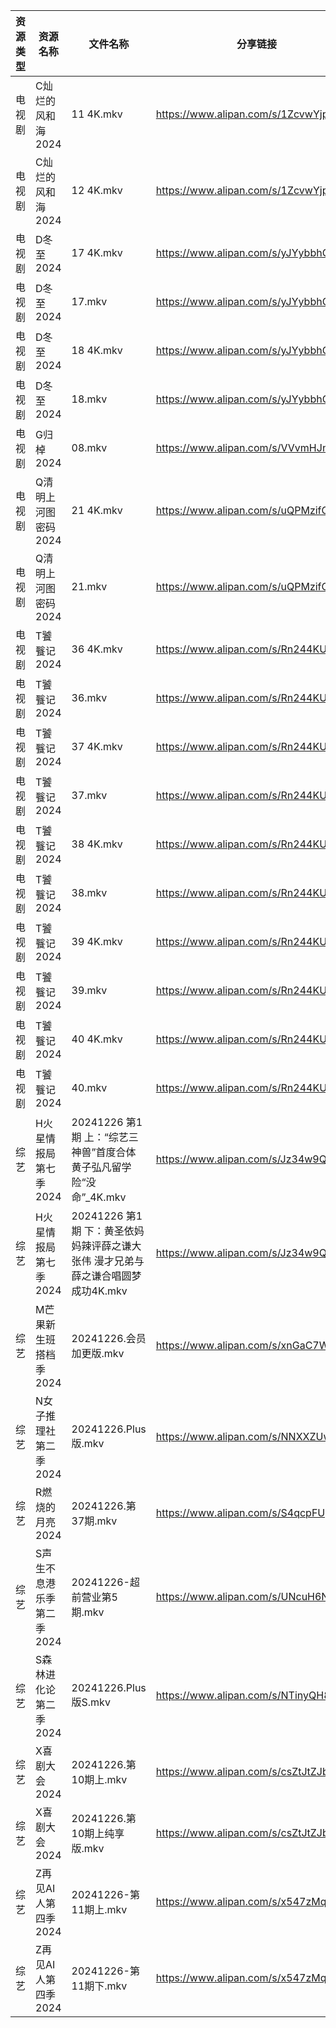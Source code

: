| 资源类型 | 资源名称            | 文件名称                                              | 分享链接                                 | 更新时间                |
| ---- | --------------- | ------------------------------------------------- | ------------------------------------ | ------------------- |
| 电视剧  | C灿烂的风和海2024     | 11 4K.mkv                                         | https://www.alipan.com/s/1ZcvwYjp3jJ | 2024-12-26 00:05:13 |
| 电视剧  | C灿烂的风和海2024     | 12 4K.mkv                                         | https://www.alipan.com/s/1ZcvwYjp3jJ | 2024-12-26 00:05:13 |
| 电视剧  | D冬至2024         | 17 4K.mkv                                         | https://www.alipan.com/s/yJYybbhGvJX | 2024-12-26 20:05:16 |
| 电视剧  | D冬至2024         | 17.mkv                                            | https://www.alipan.com/s/yJYybbhGvJX | 2024-12-26 20:05:16 |
| 电视剧  | D冬至2024         | 18 4K.mkv                                         | https://www.alipan.com/s/yJYybbhGvJX | 2024-12-26 20:05:16 |
| 电视剧  | D冬至2024         | 18.mkv                                            | https://www.alipan.com/s/yJYybbhGvJX | 2024-12-26 20:05:16 |
| 电视剧  | G归棹2024         | 08.mkv                                            | https://www.alipan.com/s/VVvmHJnmtxN | 2024-12-26 14:05:18 |
| 电视剧  | Q清明上河图密码2024    | 21 4K.mkv                                         | https://www.alipan.com/s/uQPMzifGjR6 | 2024-12-26 19:06:08 |
| 电视剧  | Q清明上河图密码2024    | 21.mkv                                            | https://www.alipan.com/s/uQPMzifGjR6 | 2024-12-26 19:06:08 |
| 电视剧  | T饕餮记2024        | 36 4K.mkv                                         | https://www.alipan.com/s/Rn244KUMhV7 | 2024-12-26 16:06:21 |
| 电视剧  | T饕餮记2024        | 36.mkv                                            | https://www.alipan.com/s/Rn244KUMhV7 | 2024-12-26 14:06:15 |
| 电视剧  | T饕餮记2024        | 37 4K.mkv                                         | https://www.alipan.com/s/Rn244KUMhV7 | 2024-12-26 16:06:21 |
| 电视剧  | T饕餮记2024        | 37.mkv                                            | https://www.alipan.com/s/Rn244KUMhV7 | 2024-12-26 14:06:15 |
| 电视剧  | T饕餮记2024        | 38 4K.mkv                                         | https://www.alipan.com/s/Rn244KUMhV7 | 2024-12-26 16:06:20 |
| 电视剧  | T饕餮记2024        | 38.mkv                                            | https://www.alipan.com/s/Rn244KUMhV7 | 2024-12-26 14:06:15 |
| 电视剧  | T饕餮记2024        | 39 4K.mkv                                         | https://www.alipan.com/s/Rn244KUMhV7 | 2024-12-26 16:06:20 |
| 电视剧  | T饕餮记2024        | 39.mkv                                            | https://www.alipan.com/s/Rn244KUMhV7 | 2024-12-26 14:06:14 |
| 电视剧  | T饕餮记2024        | 40 4K.mkv                                         | https://www.alipan.com/s/Rn244KUMhV7 | 2024-12-26 16:06:20 |
| 电视剧  | T饕餮记2024        | 40.mkv                                            | https://www.alipan.com/s/Rn244KUMhV7 | 2024-12-26 14:06:14 |
| 综艺   | H火星情报局第七季2024   | 20241226 第1期 上：“综艺三神兽”首度合体 黄子弘凡留学险“没命”_4K.mkv     | https://www.alipan.com/s/Jz34w9QBhnQ | 2024-12-26 14:06:59 |
| 综艺   | H火星情报局第七季2024   | 20241226 第1期 下：黄圣依妈妈辣评薛之谦大张伟 漫才兄弟与薛之谦合唱圆梦成功4K.mkv | https://www.alipan.com/s/Jz34w9QBhnQ | 2024-12-26 14:06:59 |
| 综艺   | M芒果新生班搭档季2024   | 20241226.会员加更版.mkv                                | https://www.alipan.com/s/xnGaC7WzgLK | 2024-12-26 14:07:21 |
| 综艺   | N女子推理社第二季2024   | 20241226.Plus版.mkv                                | https://www.alipan.com/s/NNXXZUw3FNE | 2024-12-26 14:07:35 |
| 综艺   | R燃烧的月亮2024      | 20241226.第37期.mkv                                 | https://www.alipan.com/s/S4qcpFUguQa | 2024-12-26 14:07:40 |
| 综艺   | S声生不息港乐季第二季2024 | 20241226-超前营业第5期.mkv                              | https://www.alipan.com/s/UNcuH6NR3w3 | 2024-12-26 14:07:45 |
| 综艺   | S森林进化论第二季2024   | 20241226.Plus版S.mkv                               | https://www.alipan.com/s/NTinyQH8gfp | 2024-12-26 14:07:51 |
| 综艺   | X喜剧大会2024       | 20241226.第10期上.mkv                                | https://www.alipan.com/s/csZtJtZJbGQ | 2024-12-26 14:08:17 |
| 综艺   | X喜剧大会2024       | 20241226.第10期上纯享版.mkv                             | https://www.alipan.com/s/csZtJtZJbGQ | 2024-12-26 14:08:17 |
| 综艺   | Z再见AI人第四季2024   | 20241226-第11期上.mkv                                | https://www.alipan.com/s/x547zMqipVp | 2024-12-26 14:08:28 |
| 综艺   | Z再见AI人第四季2024   | 20241226-第11期下.mkv                                | https://www.alipan.com/s/x547zMqipVp | 2024-12-26 14:08:27 |
